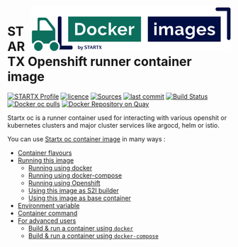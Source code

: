 <img align="right" src="https://raw.githubusercontent.com/startxfr/docker-images/master/.gitlab/img/logo-small.svg?sanitize=true">

# STARTX Openshift runner container image

[![STARTX Profile](https://img.shields.io/badge/provider-startx-green.svg)](https://github.com/startxfr) [![licence](https://img.shields.io/github/license/startxfr/docker-images.svg)](https://gitlab.com/startx1/containers) [![Sources](https://img.shields.io/badge/startx-docker--images-blue.svg)](https://gitlab.com/startx1/containers/tree/master/GitlabRunner/oc/)
[![last commit](https://img.shields.io/github/last-commit/startxfr/docker-images.svg)](https://gitlab.com/startx1/containers) [![Build Status](https://travis-ci.org/startxfr/docker-images.svg?branch=master)](https://travis-ci.org/startxfr/docker-images) [![Docker oc pulls](https://img.shields.io/docker/pulls/startx/sv-oc)](https://hub.docker.com/r/startx/sv-oc) [![Docker Repository on Quay](https://quay.io/repository/startx/oc/status "Docker Repository on Quay")](https://quay.io/repository/startx/oc)

Startx oc is a runner container used for interacting with various openshit or kubernetes clusters and major cluster services like argocd, helm or istio.

You can use [Startx oc container image](https://docker-images.readthedocs.io/en/latest/GitlabRunner/oc/) in many ways :

- [Container flavours](https://docker-images.readthedocs.io/en/latest/GitlabRunner/oc/#container-flavours)
- [Running this image](https://docker-images.readthedocs.io/en/latest/GitlabRunner/oc/#running-this-image)
  - [Running using docker](https://docker-images.readthedocs.io/en/latest/GitlabRunner/oc/#running-using-docker)
  - [Running using docker-compose](https://docker-images.readthedocs.io/en/latest/GitlabRunner/oc/#running-using-docker-compose)
  - [Running using Openshift](https://docker-images.readthedocs.io/en/latest/GitlabRunner/oc/#running-using-openshift)
  - [Using this image as S2I builder](https://docker-images.readthedocs.io/en/latest/GitlabRunner/oc/#using-this-image-as-s2i-builder)
  - [Using this image as base container](https://docker-images.readthedocs.io/en/latest/GitlabRunner/oc/#using-this-image-as-base-container)
- [Environment variable](https://docker-images.readthedocs.io/en/latest/GitlabRunner/oc/#environment-variable)
- [Container command](https://docker-images.readthedocs.io/en/latest/GitlabRunner/oc/#container-command)
- [For advanced users](https://docker-images.readthedocs.io/en/latest/GitlabRunner/oc/#for-advanced-users)
  - [Build & run a container using `docker`](https://docker-images.readthedocs.io/en/latest/GitlabRunner/oc/#build--run-a-container-using-docker)
  - [Build & run a container using `docker-compose`](https://docker-images.readthedocs.io/en/latest/GitlabRunner/oc/#build--run-a-container-using-docker-compose)
